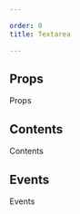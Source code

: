 ```yaml
---

order: 0
title: Textarea

---
```

 
## Props
 
Props
 
## Contents
 
Contents
 
## Events
 
Events
 
